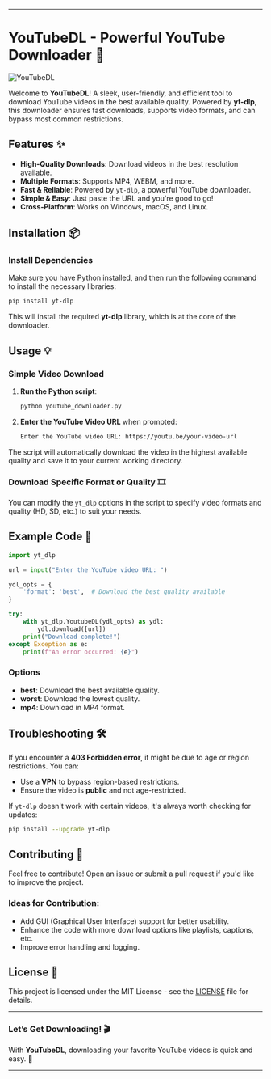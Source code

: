 
---

# YouTubeDL - Powerful YouTube Downloader 🚀

![YouTubeDL](https://img.shields.io/badge/yt--dlp-v1.0-blue?style=for-the-badge)

Welcome to **YouTubeDL**! A sleek, user-friendly, and efficient tool to download YouTube videos in the best available quality. Powered by **yt-dlp**, this downloader ensures fast downloads, supports video formats, and can bypass most common restrictions.

## Features ✨
- **High-Quality Downloads**: Download videos in the best resolution available.
- **Multiple Formats**: Supports MP4, WEBM, and more.
- **Fast & Reliable**: Powered by `yt-dlp`, a powerful YouTube downloader.
- **Simple & Easy**: Just paste the URL and you're good to go!
- **Cross-Platform**: Works on Windows, macOS, and Linux.

## Installation 📦

### Install Dependencies
Make sure you have Python installed, and then run the following command to install the necessary libraries:

```bash
pip install yt-dlp
```

This will install the required **yt-dlp** library, which is at the core of the downloader.

## Usage 💡

### Simple Video Download
1. **Run the Python script**:
   ```bash
   python youtube_downloader.py
   ```
2. **Enter the YouTube Video URL** when prompted:
   ```bash
   Enter the YouTube video URL: https://youtu.be/your-video-url
   ```

The script will automatically download the video in the highest available quality and save it to your current working directory.

### Download Specific Format or Quality 🎞️
You can modify the `yt_dlp` options in the script to specify video formats and quality (HD, SD, etc.) to suit your needs.

## Example Code 📝

```python
import yt_dlp

url = input("Enter the YouTube video URL: ")

ydl_opts = {
    'format': 'best',  # Download the best quality available
}

try:
    with yt_dlp.YoutubeDL(ydl_opts) as ydl:
        ydl.download([url])
    print("Download complete!")
except Exception as e:
    print(f"An error occurred: {e}")
```

### Options
- **best**: Download the best available quality.
- **worst**: Download the lowest quality.
- **mp4**: Download in MP4 format.

## Troubleshooting 🛠️

If you encounter a **403 Forbidden error**, it might be due to age or region restrictions. You can:
- Use a **VPN** to bypass region-based restrictions.
- Ensure the video is **public** and not age-restricted.

If `yt-dlp` doesn't work with certain videos, it's always worth checking for updates:
```bash
pip install --upgrade yt-dlp
```

## Contributing 🤝

Feel free to contribute! Open an issue or submit a pull request if you'd like to improve the project. 

### Ideas for Contribution:
- Add GUI (Graphical User Interface) support for better usability.
- Enhance the code with more download options like playlists, captions, etc.
- Improve error handling and logging.

## License 📜

This project is licensed under the MIT License - see the [LICENSE](LICENSE) file for details.

---

### Let’s Get Downloading! 🎬

With **YouTubeDL**, downloading your favorite YouTube videos is quick and easy. 🚀

--- 
